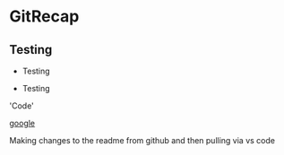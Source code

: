 # GitRecap

## Testing

- Testing

- Testing

'Code'

[google](https://google.com)

Making changes to the readme from github and then pulling via vs code
